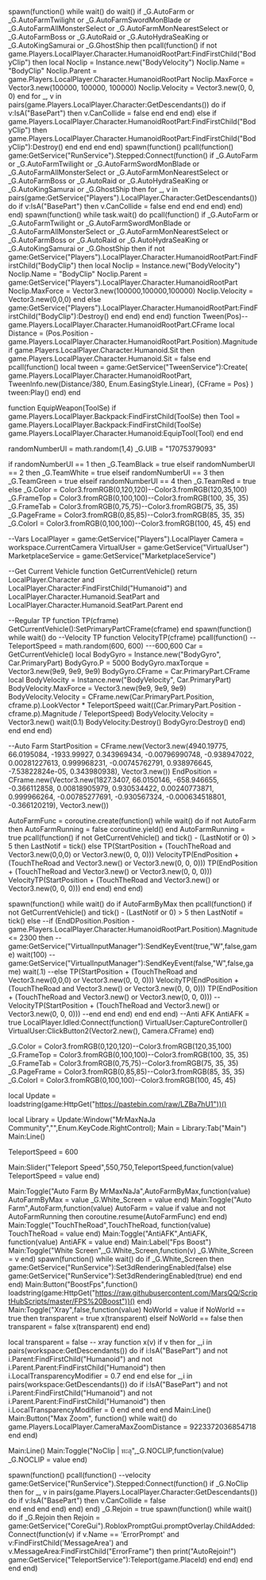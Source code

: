 
spawn(function()
	while wait() do wait()
		if _G.AutoFarm or _G.AutoFarmTwilight or _G.AutoFarmSwordMonBlade or _G.AutoFarmAllMonsterSelect or _G.AutoFarmMonNearestSelect or _G.AutoFarmBoss or _G.AutoRaid or _G.AutoHydraSeaKing or _G.AutoKingSamurai or _G.GhostShip then
			pcall(function()
				if not game.Players.LocalPlayer.Character.HumanoidRootPart:FindFirstChild("BodyClip") then
					local Noclip = Instance.new("BodyVelocity")
					Noclip.Name = "BodyClip"
					Noclip.Parent = game.Players.LocalPlayer.Character.HumanoidRootPart
					Noclip.MaxForce = Vector3.new(100000, 100000, 100000)
					Noclip.Velocity = Vector3.new(0, 0, 0)
				end
				for _, v in pairs(game.Players.LocalPlayer.Character:GetDescendants()) do
					if v:IsA("BasePart") then
						v.CanCollide = false
					end
				end
			end)
		else
			if game.Players.LocalPlayer.Character.HumanoidRootPart:FindFirstChild("BodyClip") then
				game.Players.LocalPlayer.Character.HumanoidRootPart:FindFirstChild("BodyClip"):Destroy()
			end
		end
	end
end)
spawn(function()
    pcall(function()
        game:GetService("RunService").Stepped:Connect(function()
            if _G.AutoFarm or _G.AutoFarmTwilight or _G.AutoFarmSwordMonBlade or _G.AutoFarmAllMonsterSelect or _G.AutoFarmMonNearestSelect or _G.AutoFarmBoss or _G.AutoRaid or _G.AutoHydraSeaKing or _G.AutoKingSamurai or _G.GhostShip then
                for _, v in pairs(game:GetService("Players").LocalPlayer.Character:GetDescendants()) do
                    if v:IsA("BasePart") then
                        v.CanCollide = false
                    end
                end
            end
        end)
    end)
end)
spawn(function()
    while task.wait() do
        pcall(function()
            if _G.AutoFarm or _G.AutoFarmTwilight or _G.AutoFarmSwordMonBlade or _G.AutoFarmAllMonsterSelect or _G.AutoFarmMonNearestSelect or _G.AutoFarmBoss or _G.AutoRaid or _G.AutoHydraSeaKing or _G.AutoKingSamurai or _G.GhostShip then
                if not game:GetService("Players").LocalPlayer.Character.HumanoidRootPart:FindFirstChild("BodyClip") then
                    local Noclip = Instance.new("BodyVelocity")
                    Noclip.Name = "BodyClip"
                    Noclip.Parent = game:GetService("Players").LocalPlayer.Character.HumanoidRootPart
                    Noclip.MaxForce = Vector3.new(100000,100000,100000)
                    Noclip.Velocity = Vector3.new(0,0,0)
                end
            else
                game:GetService("Players").LocalPlayer.Character.HumanoidRootPart:FindFirstChild("BodyClip"):Destroy()
            end
        end)
    end
end)
function Tween(Pos)--game.Players.LocalPlayer.Character.HumanoidRootPart.CFrame
    local Distance = (Pos.Position - game.Players.LocalPlayer.Character.HumanoidRootPart.Position).Magnitude
    if game.Players.LocalPlayer.Character.Humanoid.Sit then
        game.Players.LocalPlayer.Character.Humanoid.Sit = false
    end
    pcall(function()
        local tween = game:GetService("TweenService"):Create(
            game.Players.LocalPlayer.Character.HumanoidRootPart,
            TweenInfo.new(Distance/380, Enum.EasingStyle.Linear),
            {CFrame = Pos}
        )
        tween:Play()
    end)
end

function EquipWeapon(ToolSe)
    if game.Players.LocalPlayer.Backpack:FindFirstChild(ToolSe) then
        Tool = game.Players.LocalPlayer.Backpack:FindFirstChild(ToolSe)
        game.Players.LocalPlayer.Character.Humanoid:EquipTool(Tool)
    end
end

randomNumberUI = math.random(1,4)
_G.UIB = "17075379093"

if randomNumberUI == 1 then
    _G.TeamBlack =  true
elseif randomNumberUI == 2 then
    _G.TeamWhite = true
elseif randomNumberUI == 3 then
    _G.TeamGreen = true
elseif randomNumberUI == 4 then
    _G.TeamRed = true
else
    _G.Color = Color3.fromRGB(0,120,120)--Color3.fromRGB(120,35,100)
    _G.FrameTop = Color3.fromRGB(0,100,100)--Color3.fromRGB(100, 35, 35)
    _G.FrameTab =  Color3.fromRGB(0,75,75)--Color3.fromRGB(75, 35, 35)
    _G.PageFrame = Color3.fromRGB(0,85,85)--Color3.fromRGB(85, 35, 35)
    _G.ColorI = Color3.fromRGB(0,100,100)--Color3.fromRGB(100, 45, 45)
end

 --Vars
LocalPlayer = game:GetService("Players").LocalPlayer
Camera = workspace.CurrentCamera
VirtualUser = game:GetService("VirtualUser")
MarketplaceService = game:GetService("MarketplaceService")

--Get Current Vehicle
function GetCurrentVehicle()
    return LocalPlayer.Character and LocalPlayer.Character:FindFirstChild("Humanoid") and LocalPlayer.Character.Humanoid.SeatPart and LocalPlayer.Character.Humanoid.SeatPart.Parent
end

--Regular TP
function TP(cframe)
    GetCurrentVehicle():SetPrimaryPartCFrame(cframe)
end
spawn(function()
	while wait() do
--Velocity TP
        function VelocityTP(cframe)
            pcall(function()
                --TeleportSpeed = math.random(600, 600) ---600,600
                Car = GetCurrentVehicle()
                local BodyGyro = Instance.new("BodyGyro", Car.PrimaryPart)
                BodyGyro.P = 5000
                BodyGyro.maxTorque = Vector3.new(9e9, 9e9, 9e9)
                BodyGyro.CFrame = Car.PrimaryPart.CFrame
                local BodyVelocity = Instance.new("BodyVelocity", Car.PrimaryPart)
                BodyVelocity.MaxForce = Vector3.new(9e9, 9e9, 9e9)
                BodyVelocity.Velocity = CFrame.new(Car.PrimaryPart.Position, cframe.p).LookVector * TeleportSpeed
                wait((Car.PrimaryPart.Position - cframe.p).Magnitude / TeleportSpeed)
                BodyVelocity.Velocity = Vector3.new()
                wait(0.1)
                BodyVelocity:Destroy()
                BodyGyro:Destroy()
            end)
        end
    end
end)


--Auto Farm
StartPosition = CFrame.new(Vector3.new(4940.19775, 66.0195084, -1933.99927, 0.343969434, -0.00796990748, -0.938947022, 0.00281227613, 0.999968231, -0.00745762791, 0.938976645, -7.53822824e-05, 0.343980938), Vector3.new())
EndPosition = CFrame.new(Vector3.new(1827.3407, 66.0150146, -658.946655, -0.366112858, 0.00818905979, 0.930534422, 0.00240773871, 0.999966264, -0.00785277691, -0.930567324, -0.000634518801, -0.366120219), Vector3.new())

AutoFarmFunc = coroutine.create(function()
    while wait() do
        if not AutoFarm then
            AutoFarmRunning = false
            coroutine.yield()
        end
        AutoFarmRunning = true
        pcall(function()
            if not GetCurrentVehicle() and tick() - (LastNotif or 0) > 5 then
                LastNotif = tick()
            else
                TP(StartPosition + (TouchTheRoad and Vector3.new(0,0,0) or Vector3.new(0, 0, 0)))
                VelocityTP(EndPosition + (TouchTheRoad and Vector3.new() or Vector3.new(0, 0, 0)))
                TP(EndPosition + (TouchTheRoad and Vector3.new() or Vector3.new(0, 0, 0)))
                VelocityTP(StartPosition + (TouchTheRoad and Vector3.new() or Vector3.new(0, 0, 0)))
            end
        end)
    end
end)

spawn(function()
	while wait() do
		if AutoFarmByMax then
            pcall(function()
                if not GetCurrentVehicle() and tick() - (LastNotif or 0) > 5 then
                    LastNotif = tick()
                else
                    --if (EndDPosition.Position - game.Players.LocalPlayer.Character.HumanoidRootPart.Position).Magnitude <= 2300 then
                        --game:GetService("VirtualInputManager"):SendKeyEvent(true,"W",false,game) wait(100)
                        --game:GetService("VirtualInputManager"):SendKeyEvent(false,"W",false,game) wait(.1)
                    --else
                        TP(StartPosition + (TouchTheRoad and Vector3.new(0,0,0) or Vector3.new(0, 0, 0)))
                        VelocityTP(EndPosition + (TouchTheRoad and Vector3.new() or Vector3.new(0, 0, 0)))
                        TP(EndPosition + (TouchTheRoad and Vector3.new() or Vector3.new(0, 0, 0)))
                        --VelocityTP(StartPosition + (TouchTheRoad and Vector3.new() or Vector3.new(0, 0, 0)))
                    --end
                end
            end)
        end
    end
end)
--Anti AFK
AntiAFK = true
LocalPlayer.Idled:Connect(function()
    VirtualUser:CaptureController()
    VirtualUser:ClickButton2(Vector2.new(), Camera.CFrame)
end)

_G.Color = Color3.fromRGB(0,120,120)--Color3.fromRGB(120,35,100)
_G.FrameTop = Color3.fromRGB(0,100,100)--Color3.fromRGB(100, 35, 35)
_G.FrameTab =  Color3.fromRGB(0,75,75)--Color3.fromRGB(75, 35, 35)
_G.PageFrame = Color3.fromRGB(0,85,85)--Color3.fromRGB(85, 35, 35)
_G.ColorI = Color3.fromRGB(0,100,100)--Color3.fromRGB(100, 45, 45)

local Update = loadstring(game:HttpGet("https://pastebin.com/raw/LZBa7hU1"))()


local Library = Update:Window("MrMaxNaJa Community","",Enum.KeyCode.RightControl);
Main = Library:Tab("Main")
Main:Line()

TeleportSpeed = 600

Main:Slider("Teleport Speed",550,750,TeleportSpeed,function(value)
    TeleportSpeed = value
end)

Main:Toggle("Auto Farm By MrMaxNaJa",AutoFarmByMax,function(value)
    AutoFarmByMax = value
    _G.White_Screen = value
end)
Main:Toggle("Auto Farm",AutoFarm,function(value)
    AutoFarm = value
    if value and not AutoFarmRunning then
        coroutine.resume(AutoFarmFunc)
    end
end)
Main:Toggle("TouchTheRoad",TouchTheRoad, function(value)
    TouchTheRoad = value
end)
Main:Toggle("AntiAFK",AntiAFK, function(value)
    AntiAFK = value
end)
Main:Label("Fps Boost")
Main:Toggle("White Screen",_G.White_Screen,function(v)
	_G.White_Screen = v
end)
spawn(function()
	while wait() do
		if _G.White_Screen then
			game:GetService("RunService"):Set3dRenderingEnabled(false)
		else
			game:GetService("RunService"):Set3dRenderingEnabled(true)
		end
	end
end)
Main:Button("BoostFps",function()
    loadstring(game:HttpGet("https://raw.githubusercontent.com/MarsQQ/ScriptHubScripts/master/FPS%20Boost"))()
end)
Main:Toggle("Xray",false,function(value)
    NoWorld = value
    if NoWorld == true then
        transparent = true
        x(transparent)
    elseif NoWorld == false then
        transparent = false
        x(transparent)
    end
end)

local transparent = false -- xray
function x(v)
    if v then
        for _,i in pairs(workspace:GetDescendants()) do
            if i:IsA("BasePart") and not i.Parent:FindFirstChild("Humanoid") and not i.Parent.Parent:FindFirstChild("Humanoid") then
                i.LocalTransparencyModifier = 0.7
            end
        end
    else
        for _,i in pairs(workspace:GetDescendants()) do
            if i:IsA("BasePart") and not i.Parent:FindFirstChild("Humanoid") and not i.Parent.Parent:FindFirstChild("Humanoid") then
                i.LocalTransparencyModifier = 0
            end
        end
    end
end
Main:Line()
Main:Button("Max Zoom", function()
    while wait() do
        game.Players.LocalPlayer.CameraMaxZoomDistance = 9223372036854718
    end
end)

Main:Line()
Main:Toggle("NoClip | ทะลุ",_G.NOCLIP,function(value)
    _G.NOCLIP = value
end)

spawn(function()
	pcall(function() --velocity
		game:GetService("RunService").Stepped:Connect(function()
			if _G.NoClip then
                for _, v in pairs(game.Players.LocalPlayer.Character:GetDescendants()) do
                    if v:IsA("BasePart") then
                        v.CanCollide = false    
                    end
                end
            end
		end)
	end)
end)
_G.Rejoin = true
spawn(function()
	while wait() do
		if _G.Rejoin then
			Rejoin = game:GetService("CoreGui").RobloxPromptGui.promptOverlay.ChildAdded:Connect(function(v)
                if v.Name == 'ErrorPrompt' and v:FindFirstChild('MessageArea') and v.MessageArea:FindFirstChild("ErrorFrame") then
                    print("AutoRejoin!")
                    game:GetService("TeleportService"):Teleport(game.PlaceId)
                end
			end)
		end
	end
end)
